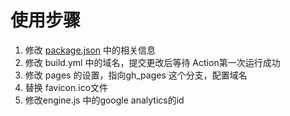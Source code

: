 # 使用步骤

1. 修改 [package.json](docs/package.json) 中的相关信息
1. 修改 build.yml 中的域名，提交更改后等待 Action第一次运行成功
1. 修改 pages 的设置，指向gh_pages 这个分支，配置域名
1. 替换 favicon.ico文件
1. 修改engine.js 中的google analytics的id